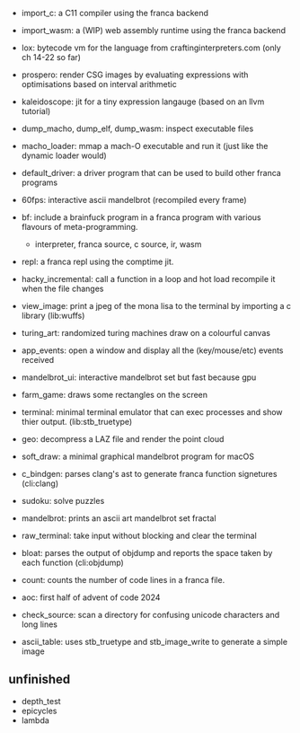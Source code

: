 - import_c: a C11 compiler using the franca backend
- import_wasm: a (WIP) web assembly runtime using the franca backend
- lox: bytecode vm for the language from craftinginterpreters.com (only ch 14-22 so far)

- prospero: render CSG images by evaluating expressions with optimisations based on interval arithmetic
- kaleidoscope: jit for a tiny expression langauge (based on an llvm tutorial)
- dump_macho, dump_elf, dump_wasm: inspect executable files
- macho_loader: mmap a mach-O executable and run it (just like the dynamic loader would)
- default_driver: a driver program that can be used to build other franca programs 
- 60fps: interactive ascii mandelbrot (recompiled every frame)
- bf: include a brainfuck program in a franca program with various flavours of meta-programming. 
  - interpreter, franca source, c source, ir, wasm
- repl: a franca repl using the comptime jit.
- hacky_incremental: call a function in a loop and hot load recompile it when the file changes
- view_image: print a jpeg of the mona lisa to the terminal by importing a c library (lib:wuffs)
- turing_art: randomized turing machines draw on a colourful canvas

- app_events: open a window and display all the (key/mouse/etc) events received 
- mandelbrot_ui: interactive mandelbrot set but fast because gpu
- farm_game: draws some rectangles on the screen
- terminal: minimal terminal emulator that can exec processes and show thier output. (lib:stb_truetype)
- geo: decompress a LAZ file and render the point cloud
- soft_draw: a minimal graphical mandelbrot program for macOS

- c_bindgen: parses clang's ast to generate franca function signetures (cli:clang)
- sudoku: solve puzzles 
- mandelbrot: prints an ascii art mandelbrot set fractal
- raw_terminal: take input without blocking and clear the terminal
- bloat: parses the output of objdump and reports the space taken by each function (cli:objdump)
- count: counts the number of code lines in a franca file.
- aoc: first half of advent of code 2024
- check_source: scan a directory for confusing unicode characters and long lines 
- ascii_table: uses stb_truetype and stb_image_write to generate a simple image

## unfinished 

- depth_test
- epicycles
- lambda
